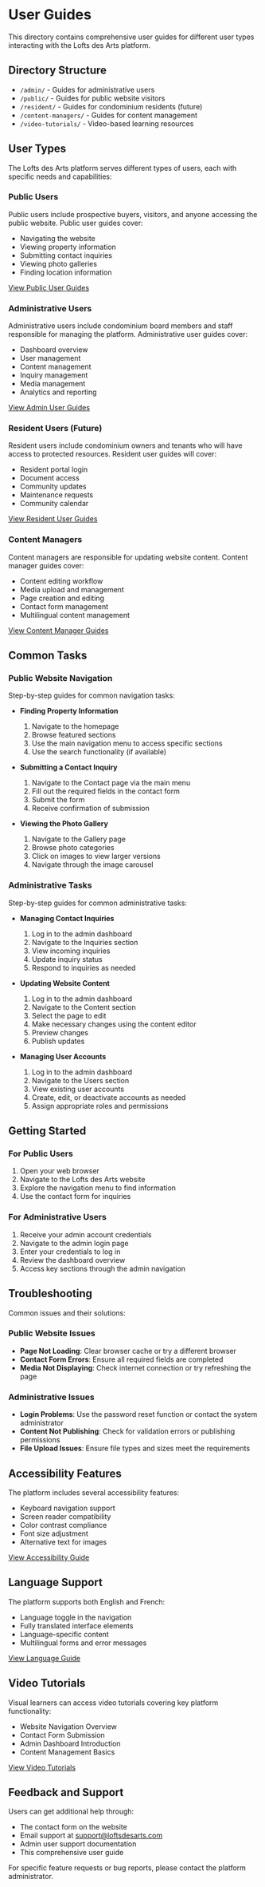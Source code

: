 # User Guides

This directory contains comprehensive user guides for different user types interacting with the Lofts des Arts platform.

## Directory Structure

- `/admin/` - Guides for administrative users
- `/public/` - Guides for public website visitors
- `/resident/` - Guides for condominium residents (future)
- `/content-managers/` - Guides for content management
- `/video-tutorials/` - Video-based learning resources

## User Types

The Lofts des Arts platform serves different types of users, each with specific needs and capabilities:

### Public Users

Public users include prospective buyers, visitors, and anyone accessing the public website. Public user guides cover:

- Navigating the website
- Viewing property information
- Submitting contact inquiries
- Viewing photo galleries
- Finding location information

[View Public User Guides](./public/README.md)

### Administrative Users

Administrative users include condominium board members and staff responsible for managing the platform. Administrative user guides cover:

- Dashboard overview
- User management
- Content management
- Inquiry management
- Media management
- Analytics and reporting

[View Admin User Guides](./admin/README.md)

### Resident Users (Future)

Resident users include condominium owners and tenants who will have access to protected resources. Resident user guides will cover:

- Resident portal login
- Document access
- Community updates
- Maintenance requests
- Community calendar

[View Resident User Guides](./resident/README.md)

### Content Managers

Content managers are responsible for updating website content. Content manager guides cover:

- Content editing workflow
- Media upload and management
- Page creation and editing
- Contact form management
- Multilingual content management

[View Content Manager Guides](./content-managers/README.md)

## Common Tasks

### Public Website Navigation

Step-by-step guides for common navigation tasks:

- **Finding Property Information**
  1. Navigate to the homepage
  2. Browse featured sections
  3. Use the main navigation menu to access specific sections
  4. Use the search functionality (if available)

- **Submitting a Contact Inquiry**
  1. Navigate to the Contact page via the main menu
  2. Fill out the required fields in the contact form
  3. Submit the form
  4. Receive confirmation of submission

- **Viewing the Photo Gallery**
  1. Navigate to the Gallery page
  2. Browse photo categories
  3. Click on images to view larger versions
  4. Navigate through the image carousel

### Administrative Tasks

Step-by-step guides for common administrative tasks:

- **Managing Contact Inquiries**
  1. Log in to the admin dashboard
  2. Navigate to the Inquiries section
  3. View incoming inquiries
  4. Update inquiry status
  5. Respond to inquiries as needed

- **Updating Website Content**
  1. Log in to the admin dashboard
  2. Navigate to the Content section
  3. Select the page to edit
  4. Make necessary changes using the content editor
  5. Preview changes
  6. Publish updates

- **Managing User Accounts**
  1. Log in to the admin dashboard
  2. Navigate to the Users section
  3. View existing user accounts
  4. Create, edit, or deactivate accounts as needed
  5. Assign appropriate roles and permissions

## Getting Started

### For Public Users

1. Open your web browser
2. Navigate to the Lofts des Arts website
3. Explore the navigation menu to find information
4. Use the contact form for inquiries

### For Administrative Users

1. Receive your admin account credentials
2. Navigate to the admin login page
3. Enter your credentials to log in
4. Review the dashboard overview
5. Access key sections through the admin navigation

## Troubleshooting

Common issues and their solutions:

### Public Website Issues

- **Page Not Loading**: Clear browser cache or try a different browser
- **Contact Form Errors**: Ensure all required fields are completed
- **Media Not Displaying**: Check internet connection or try refreshing the page

### Administrative Issues

- **Login Problems**: Use the password reset function or contact the system administrator
- **Content Not Publishing**: Check for validation errors or publishing permissions
- **File Upload Issues**: Ensure file types and sizes meet the requirements

## Accessibility Features

The platform includes several accessibility features:

- Keyboard navigation support
- Screen reader compatibility
- Color contrast compliance
- Font size adjustment
- Alternative text for images

[View Accessibility Guide](./public/accessibility.md)

## Language Support

The platform supports both English and French:

- Language toggle in the navigation
- Fully translated interface elements
- Language-specific content
- Multilingual forms and error messages

[View Language Guide](./public/language-support.md)

## Video Tutorials

Visual learners can access video tutorials covering key platform functionality:

- Website Navigation Overview
- Contact Form Submission
- Admin Dashboard Introduction
- Content Management Basics

[View Video Tutorials](./video-tutorials/README.md)

## Feedback and Support

Users can get additional help through:

- The contact form on the website
- Email support at support@loftsdesarts.com
- Admin user support documentation
- This comprehensive user guide

For specific feature requests or bug reports, please contact the platform administrator.